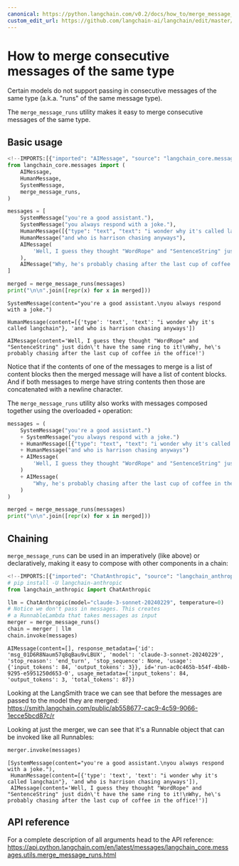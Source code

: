 ```yaml
---
canonical: https://python.langchain.com/v0.2/docs/how_to/merge_message_runs/
custom_edit_url: https://github.com/langchain-ai/langchain/edit/master/docs/docs/how_to/merge_message_runs.ipynb
---
```


# How to merge consecutive messages of the same type

Certain models do not support passing in consecutive messages of the same type (a.k.a. "runs" of the same message type).

The `merge_message_runs` utility makes it easy to merge consecutive messages of the same type.

## Basic usage


```python
<!--IMPORTS:[{"imported": "AIMessage", "source": "langchain_core.messages", "docs": "https://api.python.langchain.com/en/latest/messages/langchain_core.messages.ai.AIMessage.html", "title": "How to merge consecutive messages of the same type"}, {"imported": "HumanMessage", "source": "langchain_core.messages", "docs": "https://api.python.langchain.com/en/latest/messages/langchain_core.messages.human.HumanMessage.html", "title": "How to merge consecutive messages of the same type"}, {"imported": "SystemMessage", "source": "langchain_core.messages", "docs": "https://api.python.langchain.com/en/latest/messages/langchain_core.messages.system.SystemMessage.html", "title": "How to merge consecutive messages of the same type"}, {"imported": "merge_message_runs", "source": "langchain_core.messages", "docs": "https://api.python.langchain.com/en/latest/messages/langchain_core.messages.utils.merge_message_runs.html", "title": "How to merge consecutive messages of the same type"}]-->
from langchain_core.messages import (
    AIMessage,
    HumanMessage,
    SystemMessage,
    merge_message_runs,
)

messages = [
    SystemMessage("you're a good assistant."),
    SystemMessage("you always respond with a joke."),
    HumanMessage([{"type": "text", "text": "i wonder why it's called langchain"}]),
    HumanMessage("and who is harrison chasing anyways"),
    AIMessage(
        'Well, I guess they thought "WordRope" and "SentenceString" just didn\'t have the same ring to it!'
    ),
    AIMessage("Why, he's probably chasing after the last cup of coffee in the office!"),
]

merged = merge_message_runs(messages)
print("\n\n".join([repr(x) for x in merged]))
```
```output
SystemMessage(content="you're a good assistant.\nyou always respond with a joke.")

HumanMessage(content=[{'type': 'text', 'text': "i wonder why it's called langchain"}, 'and who is harrison chasing anyways'])

AIMessage(content='Well, I guess they thought "WordRope" and "SentenceString" just didn\'t have the same ring to it!\nWhy, he\'s probably chasing after the last cup of coffee in the office!')
```
Notice that if the contents of one of the messages to merge is a list of content blocks then the merged message will have a list of content blocks. And if both messages to merge have string contents then those are concatenated with a newline character.

The `merge_message_runs` utility also works with messages composed together using the overloaded `+` operation:


```python
messages = (
    SystemMessage("you're a good assistant.")
    + SystemMessage("you always respond with a joke.")
    + HumanMessage([{"type": "text", "text": "i wonder why it's called langchain"}])
    + HumanMessage("and who is harrison chasing anyways")
    + AIMessage(
        'Well, I guess they thought "WordRope" and "SentenceString" just didn\'t have the same ring to it!'
    )
    + AIMessage(
        "Why, he's probably chasing after the last cup of coffee in the office!"
    )
)

merged = merge_message_runs(messages)
print("\n\n".join([repr(x) for x in merged]))
```

## Chaining

`merge_message_runs` can be used in an imperatively (like above) or declaratively, making it easy to compose with other components in a chain:


```python
<!--IMPORTS:[{"imported": "ChatAnthropic", "source": "langchain_anthropic", "docs": "https://api.python.langchain.com/en/latest/chat_models/langchain_anthropic.chat_models.ChatAnthropic.html", "title": "How to merge consecutive messages of the same type"}]-->
# pip install -U langchain-anthropic
from langchain_anthropic import ChatAnthropic

llm = ChatAnthropic(model="claude-3-sonnet-20240229", temperature=0)
# Notice we don't pass in messages. This creates
# a RunnableLambda that takes messages as input
merger = merge_message_runs()
chain = merger | llm
chain.invoke(messages)
```



```output
AIMessage(content=[], response_metadata={'id': 'msg_01D6R8Naum57q8qBau9vLBUX', 'model': 'claude-3-sonnet-20240229', 'stop_reason': 'end_turn', 'stop_sequence': None, 'usage': {'input_tokens': 84, 'output_tokens': 3}}, id='run-ac0c465b-b54f-4b8b-9295-e5951250d653-0', usage_metadata={'input_tokens': 84, 'output_tokens': 3, 'total_tokens': 87})
```


Looking at the LangSmith trace we can see that before the messages are passed to the model they are merged: https://smith.langchain.com/public/ab558677-cac9-4c59-9066-1ecce5bcd87c/r

Looking at just the merger, we can see that it's a Runnable object that can be invoked like all Runnables:


```python
merger.invoke(messages)
```



```output
[SystemMessage(content="you're a good assistant.\nyou always respond with a joke."),
 HumanMessage(content=[{'type': 'text', 'text': "i wonder why it's called langchain"}, 'and who is harrison chasing anyways']),
 AIMessage(content='Well, I guess they thought "WordRope" and "SentenceString" just didn\'t have the same ring to it!\nWhy, he\'s probably chasing after the last cup of coffee in the office!')]
```


## API reference

For a complete description of all arguments head to the API reference: https://api.python.langchain.com/en/latest/messages/langchain_core.messages.utils.merge_message_runs.html